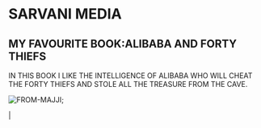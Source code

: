# SARVANI MEDIA
## MY FAVOURITE BOOK:ALIBABA AND FORTY THIEFS
 IN THIS BOOK I LIKE THE INTELLIGENCE OF ALIBABA WHO WILL CHEAT THE FORTY THIEFS AND STOLE ALL THE TREASURE FROM THE CAVE.

 ![FROM-MAJJI](../my-first-repo/WhatsApp%20Image%202024-01-24%20at%204.19.53%20PM.jpg);
 
|